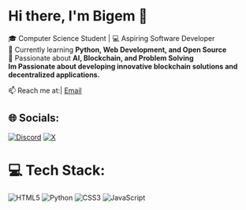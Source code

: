 # Hi there, I'm Bigem 👋
🎓 Computer Science Student | 💻 Aspiring Software Developer  
🌱 Currently learning **Python, Web Development, and Open Source**  
🚀 Passionate about **AI, Blockchain, and Problem Solving**  
**Im Passionate about developing innovative blockchain solutions and decentralized applications.**

📫 Reach me at:| [Email](micklescott367@gmail.com)

## 🌐 Socials:
[![Discord](https://img.shields.io/badge/Discord-%237289DA.svg?logo=discord&logoColor=white)](https://discord.gg/bigem0272) [![X](https://img.shields.io/badge/X-black.svg?logo=X&logoColor=white)](https://x.com/Bigem86205) 

# 💻 Tech Stack:
![HTML5](https://img.shields.io/badge/html5-%23E34F26.svg?style=for-the-badge&logo=html5&logoColor=white) ![Python](https://img.shields.io/badge/python-3670A0?style=for-the-badge&logo=python&logoColor=ffdd54) ![CSS3](https://img.shields.io/badge/css3-%231572B6.svg?style=for-the-badge&logo=css3&logoColor=white) ![JavaScript](https://img.shields.io/badge/javascript-%23323330.svg?style=for-the-badge&logo=javascript&logoColor=%23F7DF1E)
